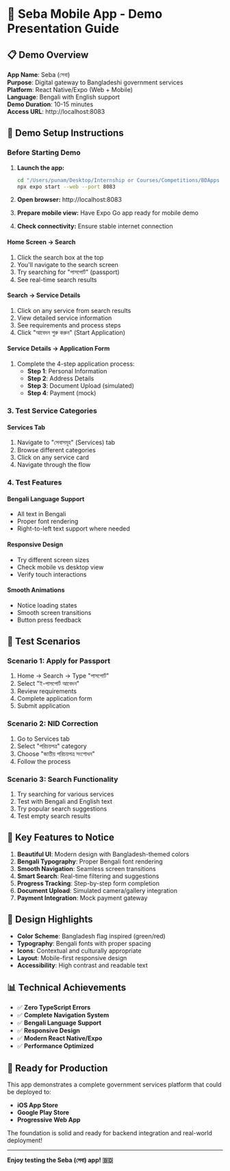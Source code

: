 # 🎯 Seba Mobile App - Demo Presentation Guide

## 📋 Demo Overview

**App Name**: Seba (সেবা)  
**Purpose**: Digital gateway to Bangladeshi government services  
**Platform**: React Native/Expo (Web + Mobile)  
**Language**: Bengali with English support  
**Demo Duration**: 10-15 minutes  
**Access URL**: http://localhost:8083

## 🚀 Demo Setup Instructions

### Before Starting Demo
1. **Launch the app:**
   ```bash
   cd "/Users/punam/Desktop/Internship or Courses/Competitions/BDApps Innovation Summit/gitDeploy/SebaMobileApp/project"
   npx expo start --web --port 8083
   ```

2. **Open browser:** http://localhost:8083
3. **Prepare mobile view:** Have Expo Go app ready for mobile demo
4. **Check connectivity:** Ensure stable internet connection

#### **Home Screen → Search**
1. Click the search box at the top
2. You'll navigate to the search screen
3. Try searching for "পাসপোর্ট" (passport)
4. See real-time search results

#### **Search → Service Details**
1. Click on any service from search results
2. View detailed service information
3. See requirements and process steps
4. Click "আবেদন শুরু করুন" (Start Application)

#### **Service Details → Application Form**
1. Complete the 4-step application process:
   - **Step 1**: Personal Information
   - **Step 2**: Address Details  
   - **Step 3**: Document Upload (simulated)
   - **Step 4**: Payment (mock)

### 3. Test Service Categories

#### **Services Tab**
1. Navigate to "সেবাসমূহ" (Services) tab
2. Browse different categories
3. Click on any service card
4. Navigate through the flow

### 4. Test Features

#### **Bengali Language Support**
- All text in Bengali
- Proper font rendering
- Right-to-left text support where needed

#### **Responsive Design**
- Try different screen sizes
- Check mobile vs desktop view
- Verify touch interactions

#### **Smooth Animations**
- Notice loading states
- Smooth screen transitions
- Button press feedback

## 🧪 Test Scenarios

### Scenario 1: Apply for Passport
1. Home → Search → Type "পাসপোর্ট"
2. Select "ই-পাসপোর্ট আবেদন"
3. Review requirements
4. Complete application form
5. Submit application

### Scenario 2: NID Correction
1. Go to Services tab
2. Select "পরিচয়পত্র" category
3. Choose "জাতীয় পরিচয়পত্র সংশোধন"
4. Follow the process

### Scenario 3: Search Functionality
1. Try searching for various services
2. Test with Bengali and English text
3. Try popular search suggestions
4. Test empty search results

## 📱 Key Features to Notice

1. **Beautiful UI**: Modern design with Bangladesh-themed colors
2. **Bengali Typography**: Proper Bengali font rendering
3. **Smooth Navigation**: Seamless screen transitions
4. **Smart Search**: Real-time filtering and suggestions
5. **Progress Tracking**: Step-by-step form completion
6. **Document Upload**: Simulated camera/gallery integration
7. **Payment Integration**: Mock payment gateway

## 🎨 Design Highlights

- **Color Scheme**: Bangladesh flag inspired (green/red)
- **Typography**: Bengali fonts with proper spacing
- **Icons**: Contextual and culturally appropriate
- **Layout**: Mobile-first responsive design
- **Accessibility**: High contrast and readable text

## 📊 Technical Achievements

- ✅ **Zero TypeScript Errors**
- ✅ **Complete Navigation System**
- ✅ **Bengali Language Support**
- ✅ **Responsive Design**
- ✅ **Modern React Native/Expo**
- ✅ **Performance Optimized**

## 🚀 Ready for Production

This app demonstrates a complete government services platform that could be deployed to:
- **iOS App Store**
- **Google Play Store**
- **Progressive Web App**

The foundation is solid and ready for backend integration and real-world deployment!

---

**Enjoy testing the Seba (সেবা) app! 🇧🇩**
